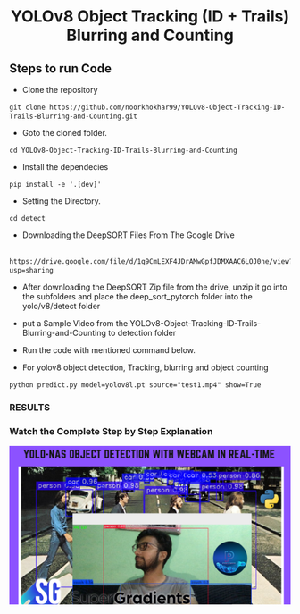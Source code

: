 <H1 align="center">
YOLOv8 Object Tracking (ID + Trails) Blurring and Counting </H1>


## Steps to run Code

- Clone the repository
```
git clone https://github.com/noorkhokhar99/YOLOv8-Object-Tracking-ID-Trails-Blurring-and-Counting.git
```
- Goto the cloned folder.
```
cd YOLOv8-Object-Tracking-ID-Trails-Blurring-and-Counting
```
- Install the dependecies
```
pip install -e '.[dev]'

```

- Setting the Directory.
```
cd detect

```
- Downloading the DeepSORT Files From The Google Drive 
```

https://drive.google.com/file/d/1q9CmLEXF4JDrAMwGpfJDMXAAC6LOJ0ne/view?usp=sharing
```
- After downloading the DeepSORT Zip file from the drive, unzip it go into the subfolders and place the deep_sort_pytorch folder into the yolo/v8/detect folder

- put a Sample Video from the YOLOv8-Object-Tracking-ID-Trails-Blurring-and-Counting to detection  folder


- Run the code with mentioned command below.

- For yolov8 object detection, Tracking,  blurring and object counting
```
python predict.py model=yolov8l.pt source="test1.mp4" show=True
```

### RESULTS



### Watch the Complete Step by Step Explanation

[![Watch the video](https://github.com/noorkhokhar99/YOLO-NAS-Object-Detection-with-Webcam-in-Real-time/blob/main/how%20to%20become%20a%20(1)%20(1).png)](https://www.youtube.com/watch?v=st9o5XqqNno)

